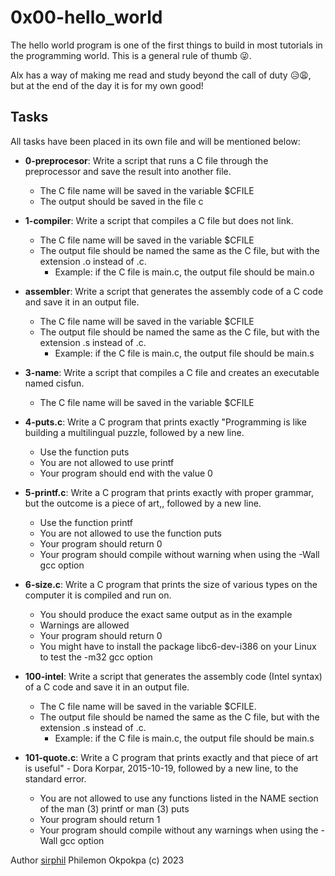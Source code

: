 # 0x00-hello_world
The hello world program is one of the first things to build in most tutorials in the programming world. This is a general rule of thumb 😜.

Alx has a way of making me read and study beyond the call of duty 😥😩, but at the end of the day it is for my own good!

## Tasks
All tasks have been placed in its own file and will be mentioned below:
- **0-preprocesor**: Write a script that runs a C file through the preprocessor and save the result into another file.
    - The C file name will be saved in the variable $CFILE
    - The output should be saved in the file c

- **1-compiler**: Write a script that compiles a C file but does not link.
    - The C file name will be saved in the variable $CFILE
    - The output file should be named the same as the C file, but with the extension .o instead of .c.
        - Example: if the C file is main.c, the output file should be main.o

- **assembler**: Write a script that generates the assembly code of a C code and save it in an output file.
    - The C file name will be saved in the variable $CFILE
    - The output file should be named the same as the C file, but with the extension .s instead of .c.
        - Example: if the C file is main.c, the output file should be main.s

- **3-name**: Write a script that compiles a C file and creates an executable named cisfun.
    - The C file name will be saved in the variable $CFILE

- **4-puts.c**: Write a C program that prints exactly "Programming is like building a multilingual puzzle, followed by a new line.
    - Use the function puts
    - You are not allowed to use printf
    - Your program should end with the value 0

- **5-printf.c**: Write a C program that prints exactly with proper grammar, but the outcome is a piece of art,, followed by a new line.
    - Use the function printf
    - You are not allowed to use the function puts
    - Your program should return 0
    - Your program should compile without warning when using the -Wall gcc option

- **6-size.c**: Write a C program that prints the size of various types on the computer it is compiled and run on.
    - You should produce the exact same output as in the example
    - Warnings are allowed
    - Your program should return 0
    - You might have to install the package libc6-dev-i386 on your Linux to test the -m32 gcc option

- **100-intel**: Write a script that generates the assembly code (Intel syntax) of a C code and save it in an output file.
    - The C file name will be saved in the variable $CFILE.
    - The output file should be named the same as the C file, but with the extension .s instead of .c.
        - Example: if the C file is main.c, the output file should be main.s

- **101-quote.c**: Write a C program that prints exactly and that piece of art is useful" - Dora Korpar, 2015-10-19, followed by a new line, to the standard error.
    - You are not allowed to use any functions listed in the NAME section of the man (3) printf or man (3) puts
    - Your program should return 1
    - Your program should compile without any warnings when using the -Wall gcc option

Author [sirphil](https://github.com/sirphilalx/) 
Philemon Okpokpa (c) 2023 
